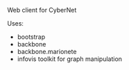 Web client for CyberNet

Uses:
- bootstrap
- backbone
- backbone.marionete
- infovis toolkit for graph manipulation